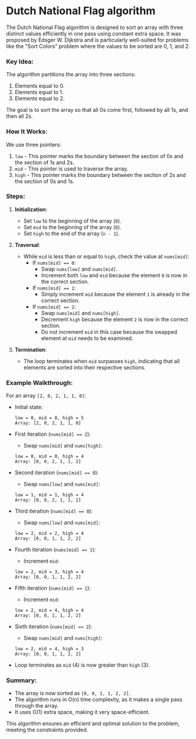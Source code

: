 # Dutch National Flag algorithm

The Dutch National Flag algorithm is designed to sort an array with three distinct values efficiently in one pass using constant extra space. It was proposed by Edsger W. Dijkstra and is particularly well-suited for problems like the "Sort Colors" problem where the values to be sorted are 0, 1, and 2.

### Key Idea:
The algorithm partitions the array into three sections:
1. Elements equal to 0.
2. Elements equal to 1.
3. Elements equal to 2.

The goal is to sort the array so that all 0s come first, followed by all 1s, and then all 2s.

### How It Works:
We use three pointers:
1. `low` - This pointer marks the boundary between the section of 0s and the section of 1s and 2s.
2. `mid` - This pointer is used to traverse the array.
3. `high` - This pointer marks the boundary between the section of 2s and the section of 0s and 1s.

### Steps:
1. **Initialization**:
   - Set `low` to the beginning of the array (`0`).
   - Set `mid` to the beginning of the array (`0`).
   - Set `high` to the end of the array (`n - 1`).

2. **Traversal**:
   - While `mid` is less than or equal to `high`, check the value at `nums[mid]`:
     - If `nums[mid] == 0`:
       - Swap `nums[low]` and `nums[mid]`.
       - Increment both `low` and `mid` because the element `0` is now in the correct section.
     - If `nums[mid] == 1`:
       - Simply increment `mid` because the element `1` is already in the correct section.
     - If `nums[mid] == 2`:
       - Swap `nums[mid]` and `nums[high]`.
       - Decrement `high` because the element `2` is now in the correct section.
       - Do not increment `mid` in this case because the swapped element at `mid` needs to be examined.

3. **Termination**:
   - The loop terminates when `mid` surpasses `high`, indicating that all elements are sorted into their respective sections.

### Example Walkthrough:
For an array `[2, 0, 2, 1, 1, 0]`:

- Initial state:
  ```
  low = 0, mid = 0, high = 5
  Array: [2, 0, 2, 1, 1, 0]
  ```

- First iteration (`nums[mid] == 2`):
  - Swap `nums[mid]` and `nums[high]`:
  ```
  low = 0, mid = 0, high = 4
  Array: [0, 0, 2, 1, 1, 2]
  ```

- Second iteration (`nums[mid] == 0`):
  - Swap `nums[low]` and `nums[mid]`:
  ```
  low = 1, mid = 1, high = 4
  Array: [0, 0, 2, 1, 1, 2]
  ```

- Third iteration (`nums[mid] == 0`):
  - Swap `nums[low]` and `nums[mid]`:
  ```
  low = 2, mid = 2, high = 4
  Array: [0, 0, 1, 1, 2, 2]
  ```

- Fourth iteration (`nums[mid] == 1`):
  - Increment `mid`:
  ```
  low = 2, mid = 3, high = 4
  Array: [0, 0, 1, 1, 2, 2]
  ```

- Fifth iteration (`nums[mid] == 1`):
  - Increment `mid`:
  ```
  low = 2, mid = 4, high = 4
  Array: [0, 0, 1, 1, 2, 2]
  ```

- Sixth iteration (`nums[mid] == 2`):
  - Swap `nums[mid]` and `nums[high]`:
  ```
  low = 2, mid = 4, high = 3
  Array: [0, 0, 1, 1, 2, 2]
  ```

- Loop terminates as `mid` (4) is now greater than `high` (3).

### Summary:
- The array is now sorted as `[0, 0, 1, 1, 2, 2]`.
- The algorithm runs in O(n) time complexity, as it makes a single pass through the array.
- It uses O(1) extra space, making it very space-efficient.

This algorithm ensures an efficient and optimal solution to the problem, meeting the constraints provided.
